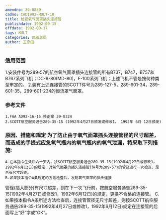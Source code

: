 ```yaml
---
amendno: 39-0839
cadno: CAD1992-MULT-10
title: 检查氧气面罩插头连接管
publishdate: 1992-09-15
effdate: 1992-09-17
tags: MULT
categories: 民航总局
author: 王彦田
---
```


### 适用范围 
1.安装件号为289-57的航空氧气面罩插头连接管的所有B737，B747，B757和B767系列飞机；DC-9-80(MD-80)，F-100系列飞机；上述飞机不管是按何种类型审定的。
2.装有上述连接管的SCOTT件号为289-127-5，289-601-34，289-601-35，289-601-234的恒流罩气面罩。

<!--more-->
### 参考文件
    1.FAA AD92-16-15 修正案 39-8324 
    2.SCOTT航空服务通告289-35-15 (1992年4月27日颁发或修改1， 1992年 6月 12日颁发) 

### 原因、措施和规定 为了防止由于氧气面罩插头连接管径的尺寸超差，而造成的手提式应急氧气瓶内的氧气瓶内的氧气泄漏，特采取下列措施: 
    A.在本指令生效后六十天内，按SCOTT航空服务通告289-35-15(1992年4月27日或修改1，1992年6月12日)的规定，对氧气面罩的插头连接管(件号为289-57)的管径进行一次检查，是否有尺寸超差。 
    B.如果按本指令A条规定的方法检查后，发现氧气面罩的插头连接
       
管径(插入部分)有尺寸超差，则在下一次飞行前，按航空服务通告289-35-15(1992年4月27日或修改1，1992年6月12日)的规定，更换不合格的连接管。 
    C.如果按本指令A条所述方法检查后，连接管管径无尺寸超差，则按SCOTT航空服务通告289-35-15(1992年4月27日或修改1，1992年6月12日)规定在连接管的后面写上“好”字或“OK”。
